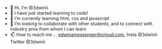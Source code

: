 - 👋 Hi, I’m @3dwinii
- 👀 I have just started learning to code!
- 🌱 I’m currently learning html, css and javascript
- 💞️ I’m looking to collaborate with other students, and to connect with industry pros from whom I can learn
- 📫 How to reach me ... edwinamessenger@icloud.com, Insta @3dwinii Twitter @3dwinii

<!---
3dwinii/3dwinii is a ✨ special ✨ repository because its `README.md` (this file) appears on your GitHub profile.
You can click the Preview link to take a look at your changes.
--->
